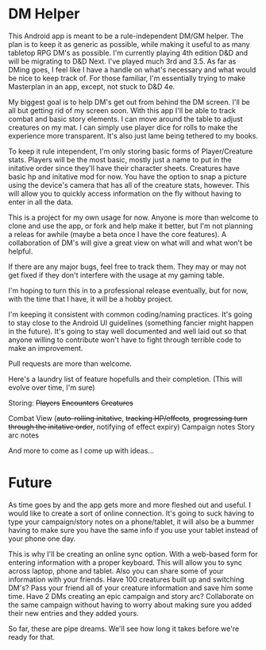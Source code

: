 DM Helper
========

This Android app is meant to be a rule-independent DM/GM helper. The plan is to keep it as generic as possible, while making it useful to as many tabletop RPG DM's as possible. I'm currently playing 4th edition D&D and will be migrating to D&D Next. I've played much 3rd and 3.5. As far as DMing goes, I feel like I have a handle on what's necessary and what would be nice to keep track of. For those familiar, I'm essentially trying to make Masterplan in an app, except, not stuck to D&D 4e.

My biggest goal is to help DM's get out from behind the DM screen. I'll be all but getting rid of my screen soon. With this app I'll be able to track combat and basic story elements. I can move around the table to adjust creatures on my mat. I can simply use player dice for rolls to make the experience more transparent. It's also just lame being tethered to my books.

To keep it rule intependent, I'm only storing basic forms of Player/Creature stats. Players will be the most basic, mostly just a name to put in the initative order since they'll have their character sheets. Creatures have basic hp and initative mod for now. You have the option to snap a picture using the device's camera that has all of the creature stats, however. This will allow you to quickly access information on the fly without having to enter in all the data.

This is a project for my own usage for now. Anyone is more than welcome to clone and use the app, or fork and help make it better, but I'm not planning a releas for awhile (maybe a beta once I have the core features). A collaboration of DM's will give a great view on what will and what won't be helpful.

If there are any major bugs, feel free to track them. They may or may not get fixed if they don't interfere with the usage at my gaming table.

I'm hoping to turn this in to a professional release eventually, but for now, with the time that I have, it will be a hobby project.

I'm keeping it consistent with common coding/naming practices. It's going to stay close to the Android UI guidelines (something fancier might happen in the future). It's going to stay well documented and well laid out so that anyone willing to contribute won't have to fight through terrible code to make an improvement.

Pull requests are more than welcome.

Here's a laundry list of feature hopefulls and their completion. (This will evolve over time, I'm sure)

Storing:
<strike>Players</strike>
<strike>Encounters</strike>
<strike>Creatures</strike>

Combat View (<strike>auto-rolling initative</strike>, <strike>tracking HP/effects</strike>, <strike>progressing turn through the initative order</strike>, notifying of effect expiry)
Campaign notes
Story arc notes

And more to come as I come up with ideas...




Future
========

As time goes by and the app gets more and more fleshed out and useful. I would like to create a sort of online connection. It's going to suck having to type your campaign/story notes on a phone/tablet, it will also be a bummer having to make sure you have the same info if you use your tablet instead of your phone one day.

This is why I'll be creating an online sync option. With a web-based form for entering information with a proper keyboard. This will allow you to sync across laptop, phone and tablet. Also you can share some of your information with your friends. Have 100 creatures built up and switching DM's? Pass your friend all of your creature information and save him some time. Have 2 DMs creating an epic campaign and story arc? Collaborate on the same campaign without having to worry about making sure you added their new entries and they added yours.

So far, these are pipe dreams. We'll see how long it takes before we're ready for that.